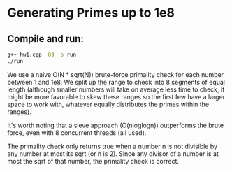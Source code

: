 # Generating Primes up to 1e8

## Compile and run:
```bash
g++ hw1.cpp -O3 -o run
./run
```

We use a naive O(N * sqrt(N)) brute-force primality check for each number between 1 and 1e8. We split up the range to check into 8 segments of equal length (although smaller numbers will take on average less time to check,
it might be more favorable to skew these ranges so the first few have a larger space to work with, whatever equally distributes the primes within the ranges).

It's worth noting that a sieve approach (O(nloglogn)) outperforms the brute force, even with 8 concurrent threads (all used).

The primality check only returns true when a number n is not divisible by any number at most its sqrt (or n is 2).
Since any divisor of a number is at most the sqrt of that number, the primality check is correct.
